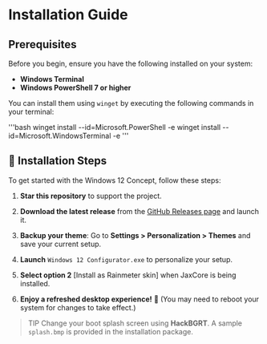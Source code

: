 # Installation Guide

## Prerequisites

Before you begin, ensure you have the following installed on your system:

- **Windows Terminal**
- **Windows PowerShell 7 or higher**

You can install them using `winget` by executing the following commands in your terminal:

'''bash
winget install --id=Microsoft.PowerShell -e
winget install --id=Microsoft.WindowsTerminal -e
'''

## 🚀 Installation Steps

To get started with the Windows 12 Concept, follow these steps:

1. **Star this repository** to support the project.

2. **Download the latest release** from the [GitHub Releases page](https://github.com/jthweb/windows-12-concept/releases) and launch it.

3. **Backup your theme**: Go to **Settings > Personalization > Themes** and save your current setup.

4. **Launch** `Windows 12 Configurator.exe` to personalize your setup.

5. **Select option 2** [Install as Rainmeter skin] when JaxCore is being installed.

6. **Enjoy a refreshed desktop experience!** 🚀 (You may need to reboot your system for changes to take effect.)

> TIP
> Change your boot splash screen using **HackBGRT**. A sample `splash.bmp` is provided in the installation package.
